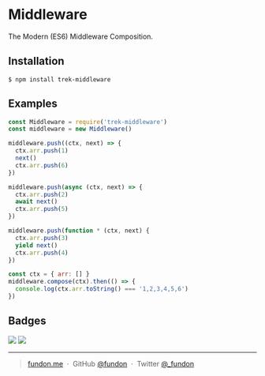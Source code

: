 # Middleware

The Modern (ES6) Middleware Composition.

## Installation

```
$ npm install trek-middleware
```

## Examples

```js
const Middleware = require('trek-middleware')
const middleware = new Middleware()

middleware.push((ctx, next) => {
  ctx.arr.push(1)
  next()
  ctx.arr.push(6)
})

middleware.push(async (ctx, next) => {
  ctx.arr.push(2)
  await next()
  ctx.arr.push(5)
})

middleware.push(function * (ctx, next) {
  ctx.arr.push(3)
  yield next()
  ctx.arr.push(4)
})

const ctx = { arr: [] }
middleware.compose(ctx).then(() => {
  console.log(ctx.arr.toString() === '1,2,3,4,5,6')
})
```

## Badges

![](https://img.shields.io/badge/license-MIT-blue.svg)
![](https://img.shields.io/badge/status-stable-green.svg)

---

> [fundon.me](https://fundon.me) &nbsp;&middot;&nbsp;
> GitHub [@fundon](https://github.com/fundon) &nbsp;&middot;&nbsp;
> Twitter [@_fundon](https://twitter.com/_fundon)
